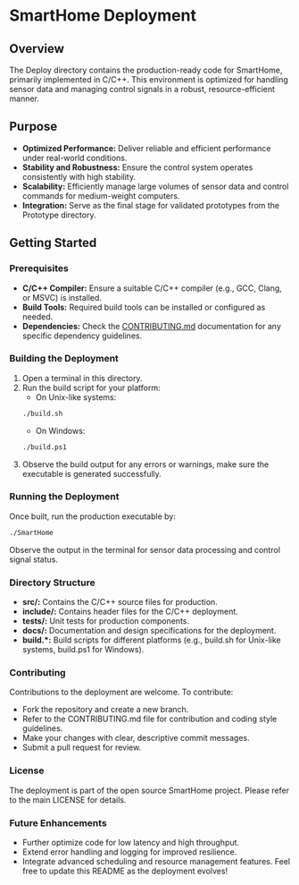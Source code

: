 # SmartHome Deployment

## Overview
The Deploy directory contains the production-ready code for SmartHome, primarily implemented in C/C++. This environment is optimized for handling sensor data and managing control signals in a robust, resource-efficient manner.

## Purpose
- **Optimized Performance:** Deliver reliable and efficient performance under real-world conditions.
- **Stability and Robustness:** Ensure the control system operates consistently with high stability.
- **Scalability:** Efficiently manage large volumes of sensor data and control commands for medium-weight computers.
- **Integration:** Serve as the final stage for validated prototypes from the Prototype directory.

## Getting Started

### Prerequisites
- **C/C++ Compiler:** Ensure a suitable C/C++ compiler (e.g., GCC, Clang, or MSVC) is installed.
- **Build Tools:** Required build tools can be installed or configured as needed.
- **Dependencies:** Check the [CONTRIBUTING.md](../CONTRIBUTING.md) documentation for any specific dependency guidelines.

### Building the Deployment
1. Open a terminal in this directory.
2. Run the build script for your platform:
    - On Unix-like systems:
    ```bash
    ./build.sh
    ```
    - On Windows:
    ```bash
    ./build.ps1
    ```
3. Observe the build output for any errors or warnings, make sure the executable is generated successfully.

### Running the Deployment
Once built, run the production executable by:
```bash
./SmartHome
```
Observe the output in the terminal for sensor data processing and control signal status.

### Directory Structure
- **src/:** Contains the C/C++ source files for production.
- **include/:** Contains header files for the C/C++ deployment.
- **tests/:** Unit tests for production components.
- **docs/:** Documentation and design specifications for the deployment.
- **build.*:** Build scripts for different platforms (e.g., build.sh for Unix-like systems, build.ps1 for Windows).

### Contributing
Contributions to the deployment are welcome. To contribute:
- Fork the repository and create a new branch.
- Refer to the CONTRIBUTING.md file for contribution and coding style guidelines.
- Make your changes with clear, descriptive commit messages.
- Submit a pull request for review.

### License
The deployment is part of the open source SmartHome project. Please refer to the main LICENSE for details.

### Future Enhancements
- Further optimize code for low latency and high throughput.
- Extend error handling and logging for improved resilience.
- Integrate advanced scheduling and resource management features.
Feel free to update this README as the deployment evolves!